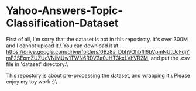# Yahoo-Answers-Topic-Classification-Dataset

First of all, I'm sorry that the dataset is not in this reposiroty. It's over 300M and I cannot upload it.\\
You can download it at https://drive.google.com/drive/folders/0Bz8a_Dbh9Qhbfll6bVpmNUtUcFdjYmF2SEpmZUZUcVNiMUw1TWN6RDV3a0JHT3kxLVhVR2M, and put the .csv file in 'dataset' directory.\\

This repostory is about pre-processing the dataset, and wrapping it.\\
Please enjoy my toy work :)\\
